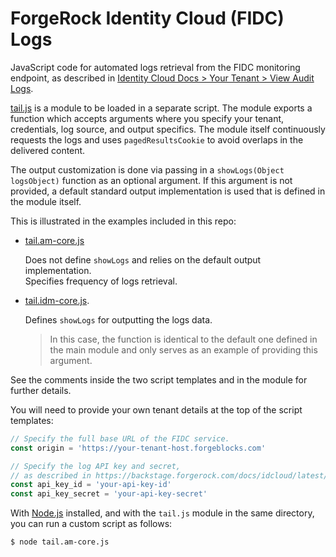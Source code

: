 # ForgeRock Identity Cloud (FIDC) Logs

JavaScript code for automated logs retrieval from the FIDC monitoring endpoint, as described in [Identity Cloud Docs > Your Tenant > View Audit Logs](https://backstage.forgerock.com/docs/idcloud/latest/paas/tenant/audit-logs.html).

[tail.js](tail.js) is a module to be loaded in a separate script. The module exports a function which accepts arguments where you specify your tenant, credentials, log source, and output specifics. The module itself continuously requests the logs and uses `pagedResultsCookie` to avoid overlaps in the delivered content.

The output customization is done via passing in a `showLogs(Object logsObject)` function as an optional argument. If this argument is not provided, a default standard output implementation is used that is defined in the module itself.

This is illustrated in the examples included in this repo:
* [tail.am-core.js](tail.am-core.js)

    Does not define `showLogs` and relies on the default output implementation. \
    Specifies frequency of logs retrieval.

* [tail.idm-core.js](tail.idm-core.js).

    Defines `showLogs` for outputting the logs data.

    > In this case, the function is identical to the default one defined in the main module and only serves as an example of providing this argument.

See the comments inside the two script templates and in the module for further details.

You will need to provide your own tenant details at the top of the script templates:

```javascript
// Specify the full base URL of the FIDC service.
const origin = 'https://your-tenant-host.forgeblocks.com'

// Specify the log API key and secret,
// as described in https://backstage.forgerock.com/docs/idcloud/latest/paas/tenant/audit-logs.html#api-key
const api_key_id = 'your-api-key-id'
const api_key_secret = 'your-api-key-secret'
```

With [Node.js](https://nodejs.org/en/download/) installed, and with the `tail.js` module in the same directory, you can run a custom script as follows:

```bash
$ node tail.am-core.js
```
